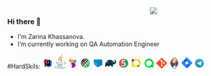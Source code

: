 <img align="right" width="35%" src="src/gif/animationQA.gif">

### Hi there 👋
- I'm Zarina Khassanova.
- I’m currently working on QA Automation Engineer

#HardSkils:
<code><img width="5%" title="IntelliJ IDEA" src="src/images/IDEA-logo.svg"></code>
<code><img width="5%" title="Java" src="src/images/java-logo.svg"></code>
<code><img width="5%" title="Selenide" src="src/images/selenide-logo.svg"></code>
<code><img width="5%" title="REST-Assured" src="src/images/rest-assured-logo.svg"></code>
<code><img width="5%" title="Selenoid" src="src/images/selenoid-logo.svg"></code>
<code><img width="5%" title="Gradle" src="src/images/gradle-logo.svg "></code>
<code><img width="5%" title="JUnit5" src="src/images/junit5-logo.svg"></code>
<code><img width="5%" title="Allure Report" src="src/images/allure-Report-logo.svg"></code>
<code><img width="5%" title="Allure TestOps" src="src/images/allure-ee-logo.svg"></code>
<code><img width="5%" title="Github" src="src/images/git-logo.svg"></code>
<code><img width="5%" title="Jenkins" src="src/images/jenkins-logo.svg"></code>
<code><img width="5%" title="Jira" src="src/images/jira-logo.svg"></code>
<code><img width="5%" title="Telegram" src="src/images/Telegram.svg"></code>



<!--
**ZarinaKhassanova/ZarinaKhassanova** is a ✨ _special_ ✨ repository because its `README.md` (this file) appears on your GitHub profile.

Here are some ideas to get you started:

- 🔭 I’m currently working on ...
- 🌱 I’m currently learning ...
- 👯 I’m looking to collaborate on ...
- 🤔 I’m looking for help with ...
- 💬 Ask me about ...
- 📫 How to reach me: ...
- 😄 Pronouns: ...
- ⚡ Fun fact: ...
-->
